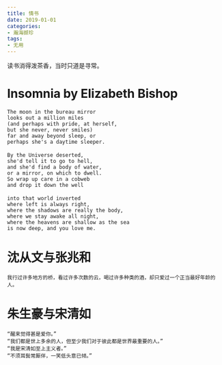 ```yaml
---
title: 情书
date: 2019-01-01
categories:
- 瀚海撷珍
tags:
- 无用
---
```


读书消得泼茶香，当时只道是寻常。

# Insomnia by Elizabeth Bishop

	The moon in the bureau mirror
	looks out a million miles
	(and perhaps with pride, at herself,
	but she never, never smiles)
	far and away beyond sleep, or
	perhaps she's a daytime sleeper.
	　　
	By the Universe deserted,
	she'd tell it to go to hell,
	and she'd find a body of water,
	or a mirror, on which to dwell.
	So wrap up care in a cobweb
	and drop it down the well
	　　
	into that world inverted
	where left is always right,
	where the shadows are really the body,
	where we stay awake all night,
	where the heavens are shallow as the sea
	is now deep, and you love me.

# 沈从文与张兆和

	我行过许多地方的桥，看过许多次数的云，喝过许多种类的酒，却只爱过一个正当最好年龄的人。

# 朱生豪与宋清如

	“醒来觉得甚是爱你。”
	“我们都是世上多余的人，但至少我们对于彼此都是世界最重要的人。”
	“我是宋清如至上主义者。”
	“不须耳鬓常厮伴，一笑低头意已倾。”


